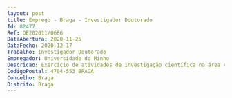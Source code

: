 ```yaml
--- 
layout: post
title: Emprego - Braga - Investigador Doutorado
Id: 82477
Ref: OE202011/0686
DataAbertura: 2020-11-25
DataFecho: 2020-12-17
Trabalho: Investigador Doutorado
Empregador: Universidade do Minho
Descricao: Exercício de atividades de investigação científica na área científica de Engenharia Eletrónica e de Computadores, Advanced Engineering Systems for Industry, ou áreas afins, no âmbito do projeto “Easy Ride  Experience is everything, n.º 039334”, Ref.ª POCI 01  0247 FEDER 039334, cofinanciado pelo FEDER através do Portugal 2020   Programa Operacional Competitividade e Internacionalização (COMPETE 2020).
CodigoPostal: 4704-553 BRAGA
Concelho: Braga
Distrito: Braga
--- 
```

